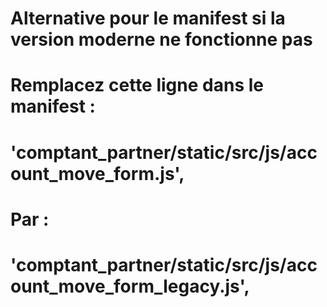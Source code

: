 # Alternative pour le manifest si la version moderne ne fonctionne pas
# Remplacez cette ligne dans le manifest :
# 'comptant_partner/static/src/js/account_move_form.js',
# Par :
# 'comptant_partner/static/src/js/account_move_form_legacy.js',